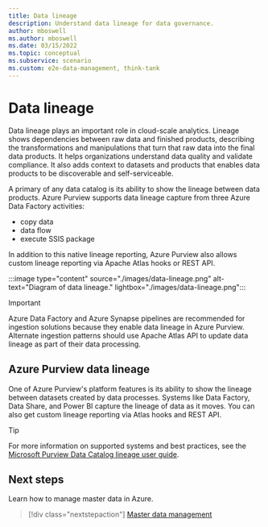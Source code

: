 ```yaml
---
title: Data lineage
description: Understand data lineage for data governance.
author: mboswell
ms.author: mboswell
ms.date: 03/15/2022
ms.topic: conceptual
ms.subservice: scenario
ms.custom: e2e-data-management, think-tank
---
```


# Data lineage

Data lineage plays an important role in cloud-scale analytics. Lineage shows dependencies between raw data and finished products, describing the transformations and manipulations that turn that raw data into the final data products. It helps organizations understand data quality and validate compliance. It also adds context to datasets and products that enables data products to be discoverable and self-serviceable.

A primary of any data catalog is its ability to show the lineage between data products. Azure Purview supports data lineage capture from three Azure Data Factory activities:

* copy data
* data flow
* execute SSIS package

In addition to this native lineage reporting, Azure Purview also allows custom lineage reporting via Apache Atlas hooks or REST API.

:::image type="content" source="./images/data-lineage.png" alt-text="Diagram of data lineage." lightbox="./images/data-lineage.png":::

> [!IMPORTANT]
> Azure Data Factory and Azure Synapse pipelines are recommended for ingestion solutions because they enable data lineage in Azure Purview. Alternate ingestion patterns should use Apache Atlas API to update data lineage as part of their data processing.

## Azure Purview data lineage

One of Azure Purview's platform features is its ability to show the lineage between datasets created by data processes. Systems like Data Factory, Data Share, and Power BI capture the lineage of data as it moves. You can also get custom lineage reporting via Atlas hooks and REST API.

> [!TIP]
> For more information on supported systems and best practices, see the [Microsoft Purview Data Catalog lineage user guide](/azure/purview/catalog-lineage-user-guide).

## Next steps

Learn how to manage master data in Azure.

> [!div class="nextstepaction"]
> [Master data management](govern-master-data.md)
